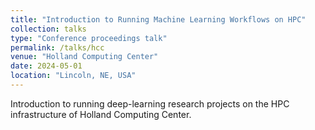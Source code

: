 ```yaml
---
title: "Introduction to Running Machine Learning Workflows on HPC"
collection: talks
type: "Conference proceedings talk"
permalink: /talks/hcc
venue: "Holland Computing Center"
date: 2024-05-01
location: "Lincoln, NE, USA"
---
```


Introduction to running deep-learning research projects on the HPC infrastructure of Holland Computing Center.
